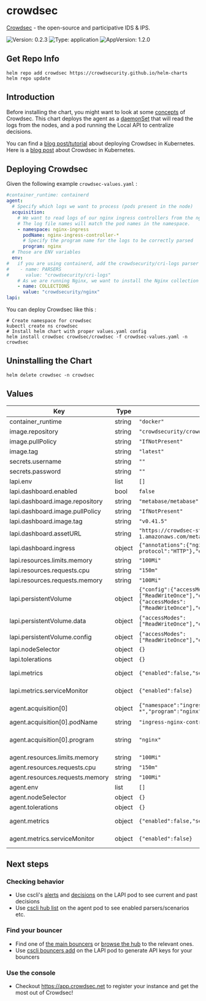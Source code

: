 # crowdsec

[Crowdsec](https://github.com/crowdsecurity/crowdsec) - the open-source and participative IDS & IPS.

![Version: 0.2.3](https://img.shields.io/badge/Version-0.2.3-informational?style=flat-square) ![Type: application](https://img.shields.io/badge/Type-application-informational?style=flat-square) ![AppVersion: 1.2.0](https://img.shields.io/badge/AppVersion-1.2.0-informational?style=flat-square)

## Get Repo Info

```
helm repo add crowdsec https://crowdsecurity.github.io/helm-charts
helm repo update
```

## Introduction

Before installing the chart, you might want to look at some [concepts](https://docs.crowdsec.net/docs/concepts) of Crowdsec.
This chart deploys the agent as a [daemonSet](https://kubernetes.io/docs/concepts/workloads/controllers/daemonset/) that will read the logs from the nodes, and a pod running the Local API to centralize decisions.

You can find a [blog post/tutorial](https://crowdsec.net/blog/kubernetes-crowdsec-integration/) about deploying Crowdsec in Kubernetes.
Here is a [blog post](https://crowdsec.net/blog/kubernetes-crowdsec-integration/) about Crowdsec in Kubernetes.


## Deploying Crowdsec

Given the following example `crowdsec-values.yaml` :

```yaml
#container_runtime: containerd
agent:
  # Specify which logs we want to process (pods present in the node)
  acquisition:
    # We want to read logs of our nginx ingress controllers from the nginx-ingress namespace.
    # The log file names will match the pod names in the namespace.
    - namespace: nginx-ingress
      podName: nginx-ingress-controller-*
      # Specify the program name for the logs to be correctly parsed
      program: nginx
  # Those are ENV variables
  env:
#   if you are using containerd, add the crowdsecurity/cri-logs parser
#    - name: PARSERS
#      value: "crowdsecurity/cri-logs"
    # As we are running Nginx, we want to install the Nginx collection
    - name: COLLECTIONS
      value: "crowdsecurity/nginx"
lapi:
```

You can deploy Crowdsec like this :

```shell
# Create namespace for crowdsec
kubectl create ns crowdsec
# Install helm chart with proper values.yaml config
helm install crowdsec crowdsec/crowdsec -f crowdsec-values.yaml -n crowdsec
```

## Uninstalling the Chart

```
helm delete crowdsec -n crowdsec
```

## Values

| Key | Type | Default | Description |
|-----|------|---------|-------------|
| container_runtime | string | `"docker"` | for raw logs format: json or cri (docker|containerd) |
| image.repository | string | `"crowdsecurity/crowdsec"` | docker image repository name |
| image.pullPolicy | string | `"IfNotPresent"` | pullPolicy |
| image.tag | string | `"latest"` | docker image tag |
| secrets.username | string | `""` | agent username (default is generated randomly) |
| secrets.password | string | `""` | agent password (default is generated randomly) |
| lapi.env | list | `[]` | environment variables from crowdsecurity/crowdsec docker image |
| lapi.dashboard.enabled | bool | `false` | Enable Metabase Dashboard (by default disabled) |
| lapi.dashboard.image.repository | string | `"metabase/metabase"` | docker image repository name |
| lapi.dashboard.image.pullPolicy | string | `"IfNotPresent"` | pullPolicy |
| lapi.dashboard.image.tag | string | `"v0.41.5"` | docker image tag |
| lapi.dashboard.assetURL | string | `"https://crowdsec-statics-assets.s3-eu-west-1.amazonaws.com/metabase_sqlite.zip"` | Metabase SQLite static DB containing Dashboards |
| lapi.dashboard.ingress | object | `{"annotations":{"nginx.ingress.kubernetes.io/backend-protocol":"HTTP"},"enabled":false,"host":"","ingressClassName":"nginx"}` | Enable ingress object |
| lapi.resources.limits.memory | string | `"100Mi"` |  |
| lapi.resources.requests.cpu | string | `"150m"` |  |
| lapi.resources.requests.memory | string | `"100Mi"` |  |
| lapi.persistentVolume | object | `{"config":{"accessModes":["ReadWriteOnce"],"enabled":true,"size":"100Mi","storageClassName":""},"data":{"accessModes":["ReadWriteOnce"],"enabled":true,"size":"1Gi","storageClassName":""}}` | Enable persistent volumes |
| lapi.persistentVolume.data | object | `{"accessModes":["ReadWriteOnce"],"enabled":true,"size":"1Gi","storageClassName":""}` | Persistent volume for data folder. Stores e.g. registered bouncer api keys |
| lapi.persistentVolume.config | object | `{"accessModes":["ReadWriteOnce"],"enabled":true,"size":"100Mi","storageClassName":""}` | Persistent volume for config folder. Stores e.g. online api credentials |
| lapi.nodeSelector | object | `{}` | nodeSelector for lapi |
| lapi.tolerations | object | `{}` | tolerations for lapi |
| lapi.metrics | object | `{"enabled":false,"serviceMonitor":{"enabled":false}}` | Enable service monitoring (exposes "metrics" port "6060" for Prometheus) |
| lapi.metrics.serviceMonitor | object | `{"enabled":false}` | See also: https://github.com/prometheus-community/helm-charts/issues/106#issuecomment-700847774 |
| agent.acquisition[0] | object | `{"namespace":"ingress-nginx","podName":"ingress-nginx-controller-*","program":"nginx"}` | Specify each pod you want to process it logs (namespace, podName and program) |
| agent.acquisition[0].podName | string | `"ingress-nginx-controller-*"` | to select pod logs to process |
| agent.acquisition[0].program | string | `"nginx"` | program name related to specific parser you will use (see https://hub.crowdsec.net/author/crowdsecurity/configurations/docker-logs) |
| agent.resources.limits.memory | string | `"100Mi"` |  |
| agent.resources.requests.cpu | string | `"150m"` |  |
| agent.resources.requests.memory | string | `"100Mi"` |  |
| agent.env | list | `[]` | environment variables from crowdsecurity/crowdsec docker image |
| agent.nodeSelector | object | `{}` | nodeSelector for agent |
| agent.tolerations | object | `{}` | tolerations for agent |
| agent.metrics | object | `{"enabled":false,"serviceMonitor":{"enabled":false}}` | Enable service monitoring (exposes "metrics" port "6060" for Prometheus) |
| agent.metrics.serviceMonitor | object | `{"enabled":false}` | See also: https://github.com/prometheus-community/helm-charts/issues/106#issuecomment-700847774 |


## Next steps 

### Checking behavior

 - Use cscli's [alerts](https://doc.crowdsec.net/docs/cscli/cscli_alerts) and [decisions](https://doc.crowdsec.net/docs/cscli/cscli_decisions) on the LAPI pod to see current and past decisions
 - Use [cscli hub list](https://doc.crowdsec.net/docs/cscli/cscli_hub_list) on the agent pod to see enabled parsers/scenarios etc.

### Find your bouncer

 - Find one of [the main bouncers](https://doc.crowdsec.net/docs/bouncers/intro) or [browse the hub](https://hub.crowdsec.net/browse/#bouncers) to the relevant ones.
 - Use [cscli bouncers add](https://doc.crowdsec.net/docs/cscli/cscli_bouncers_add) on the LAPI pod to generate API keys for your bouncers

### Use the console

 - Checkout https://app.crowdsec.net to register your instance and get the most out of Crowdsec!





